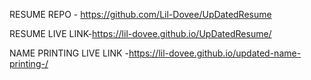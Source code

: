 RESUME REPO - https://github.com/Lil-Dovee/UpDatedResume

RESUME LIVE LINK-https://lil-dovee.github.io/UpDatedResume/

NAME PRINTING LIVE LINK -https://lil-dovee.github.io/updated-name-printing-/

